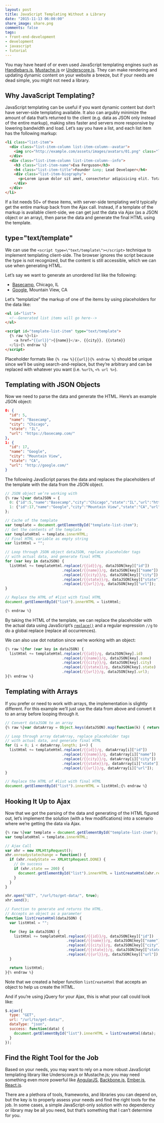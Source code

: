 ```yaml
---
layout: post
title: JavaScript Templating Without a Library
date: "2015-11-13 06:00:00"
share_image: share.png
comments: false
tags:
- front-end-development
- development
- javascript
- tutorial
---
```


You may have heard of or even used JavaScript templating engines such as [Handlebars.js](http://handlebarsjs.com/), [Mustache.js](https://github.com/janl/mustache.js/) or [Underscore.js](http://underscorejs.org/). They can make rendering and updating dynamic content on your website a breeze, but if your needs are dead simple, you might not need a library.

<!--more-->

## Why JavaScript Templating?

JavaScript templating can be useful if you want dynamic content but don’t have server-side templating available. It also can argubly minimize the amount of data that’s returned to the client (e.g. data as JSON only instead of the entire markup), making sites faster and servers more responsive by lowering bandwidth and load. Let’s say you have a list, and each list item has the following markup:

```html
<li class="list-item">
  <div class="list-item-column list-item-column--avatar">
    <img src="http://example.com/assets/images/avatars/01.png" class="list-item-avatar">
  </div>
  <div class="list-item-column list-item-column--info">
    <h3 class="list-item-name">Eva Ferguson</h3>
    <h4 class="list-item-title">Founder &amp; Lead Developer</h4>
    <div class="list-item-biography">
      <p>Lorem ipsum dolor sit amet, consectetur adipisicing elit. Totam quisquam asperiores laborum quae doloremque voluptates explicabo libero deserunt qui. Atque!</p>
    </div>
  </div>
</li>
```

If a list needs 50+ of these items, with server-side templating we’d typically get the entire markup back from the Ajax call. Instead, if a template of the markup is available client-side, we can get just the data via Ajax (as a JSON object or an array), then parse the data and generate the final HTML using the template.

## type=\"text/template\"

We can use the `<script type=\"text/template\"></script>` technique to implement templating client-side. The browser ignores the script because the type is not recognized, but the content is still accessible, which we can use when generating HTML.

Let’s say we want to generate an unordered list like the following:

<ul id="list">
  <li data-id="5"><a href="https://basecamp.com">Basecamp</a>, Chicago, IL</li>
  <li data-id="17"><a href="https://google.com">Google</a>, Mountain View, CA</li>
</ul>

Let‘s “templatize” the markup of one of the items by using placeholders for the data like:

```html
<ul id="list">
  <!--Generated list items will go here-->
</ul>

<script id="template-list-item" type="text/template">
  {% raw %}<li>
    <a href="{{url}}">{{name}}</a>, {{city}}, {{state}}
  </li>{% endraw %}
</script>
```

Placeholder formats like `{% raw %}{{url}}{% endraw %}` should be unique since we’ll be using search-and-replace, but they’re arbitrary and can be replaced with whatever you want (i.e. `%url%`, `<% url %>`).

## Templating with JSON Objects

Now we need to parse the data and generate the HTML. Here’s an example JSON object:

```json
0: {
  "id": 5,
  "name": "Basecamp",
  "city": "Chicago",
  "state": "IL",
  "url": "https://basecamp.com/"
},
1: {
  "id": 17,
  "name": "Google",
  "city": "Mountain View",
  "state": "CA",
  "url": "http://google.com/"
}
```

The following JavaScript parses the data and replaces the placeholders of the template with the data from the JSON object.

```javascript
// JSON object we’re working with
{% raw %}var dataJSON = {
  0: {"id":5,"name":"Basecamp","city":"Chicago","state":"IL","url":"https://basecamp.com/"},
  1: {"id":17,"name":"Google","city":"Mountain View","state":"CA","url":"http://google.com/"}
};

// Cache of the template
var template = document.getElementById("template-list-item");
// Get the contents of the template
var templateHtml = template.innerHTML;
// Final HTML variable as empty string
var listHtml = "";

// Loop through JSON object dataJSON, replace placeholder tags
// with actual data, and generate final HTML
for (var key in dataJSON) {
  listHtml += templateHtml.replace(/{{id}}/g, dataJSON[key]["id"])
                          .replace(/{{name}}/g, dataJSON[key]["name"])
                          .replace(/{{city}}/g, dataJSON[key]["city"])
                          .replace(/{{state}}/g, dataJSON[key]["state"])
                          .replace(/{{url}}/g, dataJSON[key]["url"]);
}

// Replace the HTML of #list with final HTML
document.getElementById("list").innerHTML = listHtml;

{% endraw %}
```

By taking the HTML of the template, we can replace the placeholder with the actual data using JavaScript’s [`replace()`](https://developer.mozilla.org/en-US/docs/Web/JavaScript/Reference/Global_Objects/String/replace) and a regular expression `//g` to do a global replace (replace all occurrences).

We can also use dot notation since we’re working with an object:

```javascript
{% raw %}for (var key in dataJSON) {
  listHtml += templateHtml.replace(/{{id}}/g, dataJSON[key].id)
                          .replace(/{{name}}/g, dataJSON[key].name)
                          .replace(/{{city}}/g, dataJSON[key].city)
                          .replace(/{{state}}/g, dataJSON[key].state)
                          .replace(/{{url}}/g, dataJSON[key].url);
}{% endraw %}
```

## Templating with Arrays

If you prefer or need to work with arrays, the implementation is slightly different. For this example we’ll just use the data from above and convert it to an array before looping through it.

```javascript
// Convert dataJSON to an array
{% raw %}var dataArray = Object.keys(dataJSON).map(function(k) { return dataJSON[k]; });

// Loop through array dataArray, replace placeholder tags
// with actual data, and generate final HTML
for (i = 0; i < dataArray.length; i++) {
  listHtml += templateHtml.replace(/{{id}}/g, dataArray[i]["id"])
                          .replace(/{{name}}/g, dataArray[i]["name"])
                          .replace(/{{city}}/g, dataArray[i]["city"])
                          .replace(/{{state}}/g, dataArray[i]["state"])
                          .replace(/{{url}}/g, dataArray[i]["url"]);
}

// Replace the HTML of #list with final HTML
document.getElementById("list").innerHTML = listHtml;{% endraw %}
```

## Hooking It Up to Ajax

Now that we got the parsing of the data and generating of the HTML figured out, let’s implement the solution (with a few modifications) into a scenario where we’re getting the data via Ajax.

```javascript
{% raw %}var template = document.getElementById("template-list-item");
var templateHtml = template.innerHTML;

// Ajax Call
var xhr = new XMLHttpRequest();
xhr.onreadystatechange = function() {
  if (xhr.readyState == XMLHttpRequest.DONE) {
    // On success
    if (xhr.state == 200) {
      document.getElementById("list").innerHTML = listCreateHtml(xhr.responseText);
    }
  }
}

xhr.open("GET", "/url/to/get-data/", true);
xhr.send();

// Function to generate and returns the HTML.
// Accepts an object as a parameter
function listCreateHtml(dataJSON) {
  var listHtml = "";

  for (key in dataJSON) {
    listHtml += templateHtml.replace(/{{id}}/g, dataJSON[key]["id"])
                            .replace(/{{name}}/g, dataJSON[key]["name"])
                            .replace(/{{city}}/g, dataJSON[key]["city"])
                            .replace(/{{state}}/g, dataJSON[key]["state"])
                            .replace(/{{url}}/g, dataJSON[key]["url"]);
  }

  return listHtml;
}{% endraw %}
```

Note that we created a helper function `listCreateHtml` that accepts an object to help us create the HTML.

And if you’re using jQuery for your Ajax, this is what your call could look like:

```javascript
$.ajax({
  type: "GET",
  url: "/url/to/get-data/",
  dataType: "json",
  success: function(data) {
    document.getElementById("list").innerHTML = listCreateHtml(data);
  }
});
```

## Find the Right Tool for the Job

Based on your needs, you may want to rely on a more robust JavaScript templating library like Underscore.js or Mustache.js; you may need something even more powerful like [AngularJS](https://angularjs.org/), [Backbone.js](http://backbonejs.org/), [Ember.js](http://emberjs.com/), [React.js](https://facebook.github.io/react/). 

There are a plethora of tools, frameworks, and libraries you can depend on, but the key is to properly assess your needs and find the right tools for the job. In some cases, a simple JavaScript-only solution with no dependency or library may be all you need, but that’s something that I can’t determine for you.